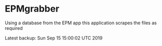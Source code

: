 # EPMgrabber
Using a database from the EPM app this application scrapes the files as required


Latest backup: Sun Sep 15 15:00:02 UTC 2019
